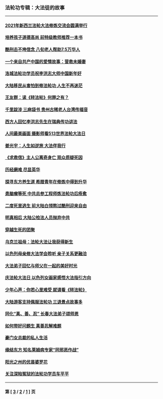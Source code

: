 ### 法轮功专辑：大法徒的故事
---
#### [2021年新西兰法轮大法修炼交流会圆满举行](../../pages/nf1147481/n13033149.md?07070430) 
#### [培养孩子道德高尚 前特级教师推荐一本书](../../pages/nf1147481/n12938640.md?07070430) 
#### [酷刑击不垮信念 八旬老人帮助7.5万华人](../../pages/nf1147481/n12880712.md?07070430) 
#### [一个来自共产中国的爱情故事：营救未婚妻](../../pages/nf1147481/n12778386.md?07070430) 
#### [洛城法轮功学员祝李洪志大师中国新年好](../../pages/nf1147481/n12724685.md?07070430) 
#### [大陆移民从害怕到修法轮功 人生不再迷茫](../../pages/nf1147481/n12414325.md?07070430) 
#### [王友群：读《转法轮》何罪之有？](../../pages/nf1147481/n12408647.md?07070430) 
#### [千里跋涉 三麻袋书 贵州古稀老人台湾传福音](../../pages/nf1147481/n12198750.md?07070430) 
#### [西方人回忆李洪志先生在瑞典传功讲法](../../pages/nf1147481/n12099607.md?07070430) 
#### [人间最美画面 摄影师看513世界法轮大法日](../../pages/nf1147481/n12094118.md?07070430) 
#### [姜光宇：人生如逆旅 大法伴我行](../../pages/nf1147481/n12088664.md?07070430) 
#### [《求救信》主人公离奇身亡 观众质疑死因](../../pages/nf1147481/n11845215.md?07070430) 
#### [历经磨难 尽显英华](../../pages/nf1147481/n11723297.md?07070430) 
#### [探寻东方养生道 希腊青年在修炼中得到升华](../../pages/nf1147481/n11494502.md?07070430) 
#### [患脑瘤等死 中共总参工程师炼法轮功后痊愈](../../pages/nf1147481/n11466682.md?07070430) 
#### [二度死里逃生 前大陆白领熬过酷刑迎来自由](../../pages/nf1147481/n11368594.md?07070430) 
#### [明真相后 大陆公检法人员抛弃中共](../../pages/nf1147481/n11358618.md?07070430) 
#### [穿越生死的团聚](../../pages/nf1147481/n11258922.md?07070430) 
#### [乌克兰祖母：法轮大法让我获得新生](../../pages/nf1147481/n11269457.md?07070430) 
#### [以色列母亲修大法学会聆听 亲子关系更融洽](../../pages/nf1147481/n11268195.md?07070430) 
#### [大法弟子回忆与师父在一起的美好时光](../../pages/nf1147481/n11267759.md?07070430) 
#### [庆法轮大法日 以色列女画家感悟大法指引方向](../../pages/nf1147481/n11267735.md?07070430) 
#### [少年心声：你若心里难受 就请看《转法轮》](../../pages/nf1147481/n11267496.md?07070430) 
#### [大陆游客支持佩服法轮功 三退景点故事多](../../pages/nf1147481/n11267378.md?07070430) 
#### [同化“真、善、忍” 长春大法弟子颂师恩](../../pages/nf1147481/n11266497.md?07070430) 
#### [如何带好问题生 真善忍解难题](../../pages/nf1147481/n11243655.md?07070430) 
#### [豪门女总裁的私人生活](../../pages/nf1147481/n10127794.md?07070430) 
#### [缘结东方 知名莱姆病专家“同邪恶作战”](../../pages/nf1147481/n10682468.md?07070430) 
#### [阳光之州的优昙婆罗花](../../pages/nf1147481/n10546697.md?07070430) 
#### [关注深陷冤狱的法轮功学员车平平](../../pages/nf1147481/n10146883.md?07070430) 

---
#### 第 [ [3](./3.md?07070430) / [2](./2.md?07070430) / [1](./1.md?07070430) ] 页
